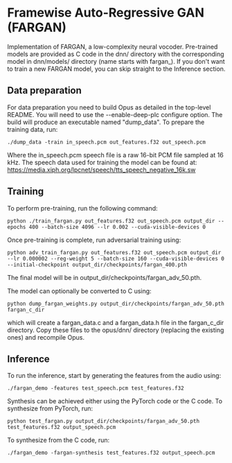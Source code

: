# Framewise Auto-Regressive GAN (FARGAN)

Implementation of FARGAN, a low-complexity neural vocoder. Pre-trained models
are provided as C code in the dnn/ directory with the corresponding model in
dnn/models/ directory (name starts with fargan_). If you don't want to train
a new FARGAN model, you can skip straight to the Inference section.

## Data preparation

For data preparation you need to build Opus as detailed in the top-level README.
You will need to use the --enable-deep-plc configure option.
The build will produce an executable named "dump_data".
To prepare the training data, run:
```
./dump_data -train in_speech.pcm out_features.f32 out_speech.pcm
```
Where the in_speech.pcm speech file is a raw 16-bit PCM file sampled at 16 kHz.
The speech data used for training the model can be found at:
https://media.xiph.org/lpcnet/speech/tts_speech_negative_16k.sw

## Training

To perform pre-training, run the following command:
```
python ./train_fargan.py out_features.f32 out_speech.pcm output_dir --epochs 400 --batch-size 4096 --lr 0.002 --cuda-visible-devices 0
```
Once pre-training is complete, run adversarial training using:
```
python adv_train_fargan.py out_features.f32 out_speech.pcm output_dir --lr 0.000002 --reg-weight 5 --batch-size 160 --cuda-visible-devices 0 --initial-checkpoint output_dir/checkpoints/fargan_400.pth
```
The final model will be in output_dir/checkpoints/fargan_adv_50.pth.

The model can optionally be converted to C using:
```
python dump_fargan_weights.py output_dir/checkpoints/fargan_adv_50.pth fargan_c_dir
```
which will create a fargan_data.c and a fargan_data.h file in the fargan_c_dir directory.
Copy these files to the opus/dnn/ directory (replacing the existing ones) and recompile Opus.

## Inference

To run the inference, start by generating the features from the audio using:
```
./fargan_demo -features test_speech.pcm test_features.f32
```
Synthesis can be achieved either using the PyTorch code or the C code.
To synthesize from PyTorch, run:
```
python test_fargan.py output_dir/checkpoints/fargan_adv_50.pth test_features.f32 output_speech.pcm
```
To synthesize from the C code, run:
```
./fargan_demo -fargan-synthesis test_features.f32 output_speech.pcm
```
